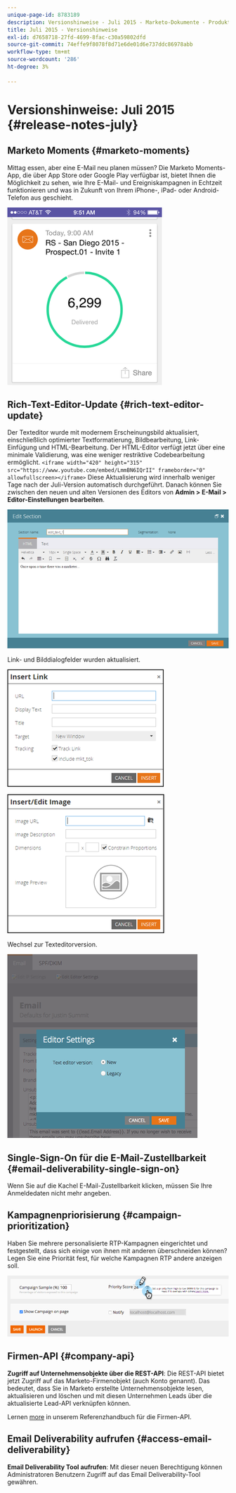 ```yaml
---
unique-page-id: 8783189
description: Versionshinweise - Juli 2015 - Marketo-Dokumente - Produktdokumentation
title: Juli 2015 - Versionshinweise
exl-id: d7658718-27fd-4699-8fac-c30a59802dfd
source-git-commit: 74effe9f8078f8d71e6de01d6e737ddc86978abb
workflow-type: tm+mt
source-wordcount: '286'
ht-degree: 3%

---
```


# Versionshinweise: Juli 2015 {#release-notes-july}

## Marketo Moments {#marketo-moments}

Mittag essen, aber eine E-Mail neu planen müssen? Die Marketo Moments-App, die über App Store oder Google Play verfügbar ist, bietet Ihnen die Möglichkeit zu sehen, wie Ihre E-Mail- und Ereigniskampagnen in Echtzeit funktionieren und was in Zukunft von Ihrem iPhone-, iPad- oder Android-Telefon aus geschieht.

![](assets/image2015-7-10-9-3a42-3a29.png)

## Rich-Text-Editor-Update {#rich-text-editor-update}

Der Texteditor wurde mit modernem Erscheinungsbild aktualisiert, einschließlich optimierter Textformatierung, Bildbearbeitung, Link-Einfügung und HTML-Bearbeitung. Der HTML-Editor verfügt jetzt über eine minimale Validierung, was eine weniger restriktive Codebearbeitung ermöglicht.
`<iframe width="420" height="315" src="https://www.youtube.com/embed/LmmBN6IQrII" frameborder="0" allowfullscreen></iframe>` Diese Aktualisierung wird innerhalb weniger Tage nach der Juli-Version automatisch durchgeführt. Danach können Sie zwischen den neuen und alten Versionen des Editors von **Admin > E-Mail > Editor-Einstellungen bearbeiten**.

![](assets/image2015-7-10-9-3a42-3a44.png)

Link- und Bilddialogfelder wurden aktualisiert.

![](assets/image2015-7-10-9-3a42-3a57.png)

![](assets/image2015-7-10-9-3a43-3a20.png)

Wechsel zur Texteditorversion.

![](assets/image2015-7-10-9-3a43-3a32.png)

## Single-Sign-On für die E-Mail-Zustellbarkeit {#email-deliverability-single-sign-on}

Wenn Sie auf die Kachel E-Mail-Zustellbarkeit klicken, müssen Sie Ihre Anmeldedaten nicht mehr angeben.

## Kampagnenpriorisierung {#campaign-prioritization}

Haben Sie mehrere personalisierte RTP-Kampagnen eingerichtet und festgestellt, dass sich einige von ihnen mit anderen überschneiden können? Legen Sie eine Priorität fest, für welche Kampagnen RTP andere anzeigen soll.

![](assets/image2015-7-9-20-3a20-3a58.png)

## Firmen-API {#company-api}

**Zugriff auf Unternehmensobjekte über die REST-API**: Die REST-API bietet jetzt Zugriff auf das Marketo-Firmenobjekt (auch Konto genannt). Das bedeutet, dass Sie in Marketo erstellte Unternehmensobjekte lesen, aktualisieren und löschen und mit diesen Unternehmen Leads über die aktualisierte Lead-API verknüpfen können.

Lernen [more](https://developers.marketo.com/documentation/company-api/) in unserem Referenzhandbuch für die Firmen-API.

## Email Deliverability aufrufen {#access-email-deliverability}

**Email Deliverability Tool aufrufen**: Mit dieser neuen Berechtigung können Administratoren Benutzern Zugriff auf das Email Deliverability-Tool gewähren.

